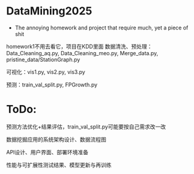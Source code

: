 # DataMining2025
- The annoying homework and project that require much, yet a piece of shit

homework1不用去看它，项目在KDD里面
  数据清洗、预处理：Data_Cleaning_aq.py, Data_Cleaning_meo.py, Merge_data.py, pristine_data/StationGraph.py
  
  可视化：vis1.py, vis2.py, vis3.py
  
  预测：train_val_split.py, FPGrowth.py

# ToDo: 
  预测方法优化+结果评估，train_val_split.py可能要按自己需求改一改
  
  数据挖掘应用的系统架构设计、数据流程图

  API设计、用户界面、部署环境准备

  性能与可扩展性测试结果、模型更新与再训练
